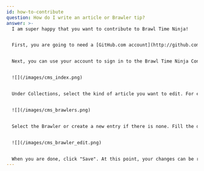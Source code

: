 ```yaml
---
id: how-to-contribute
question: How do I write an article or Brawler tip?
answer: >-
  I am super happy that you want to contribute to Brawl Time Ninja!


  First, you are going to need a [GitHub.com account](http://github.com/). GitHub is the platform that hosts Brawl Time's source code. Signing up and contributing is free.


  Next, you can use your account to sign in to the Brawl Time Ninja Content Manager: <http://brawltime.ninja/admin>


  ![](/images/cms_index.png)


  Under Collections, select the kind of article you want to edit. For example, to write Brawler descriptions, choose "Brawlers".


  ![](/images/cms_brawlers.png)


  Select the Brawler or create a new entry if there is none. Fill the data, for example a Brawler attack description, or write your Guide.


  ![](/images/cms_brawler_edit.png)


  When you are done, click "Save". At this point, your changes can be reviewed. Shortly after they have been accepted, they will be available on the website. Cool!
---
```

